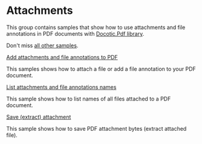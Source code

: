 # Attachments
This group contains samples that show how to use attachments and file annotations in PDF documents with [Docotic.Pdf library](https://bitmiracle.com/pdf-library/).

Don't miss [all other samples](/Samples).

[Add attachments and file annotations to PDF](/Samples/Attachments/AddAttachments)

This samples shows how to attach a file or add a file annotation to your PDF document.

[List attachments and file annotations names](/Samples/Attachments/GetAllAttachments)

This sample shows how to list names of all files attached to a PDF document.

[Save (extract) attachment](/Samples/Attachments/SaveAttachment)

This sample shows how to save PDF attachment bytes (extract attached file).
